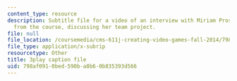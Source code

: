 ```yaml
---
content_type: resource
description: Subtitle file for a video of an interview with Miriam Prosnitz, a student
  from the course, discussing her team project.
file: null
file_location: /coursemedia/cms-611j-creating-video-games-fall-2014/798af0910bed590ba8b60b835393d566_-3ixsZ7fBUI.vtt
file_type: application/x-subrip
resourcetype: Other
title: 3play caption file
uid: 798af091-0bed-590b-a8b6-0b835393d566
---
```

